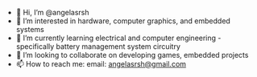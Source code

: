 - 👋 Hi, I’m @angelasrsh
- 👀 I’m interested in hardware, computer graphics, and embedded systems
- 🌱 I’m currently learning electrical and computer engineering
      - specifically battery management system circuitry
- 💞️ I’m looking to collaborate on developing games, embedded projects
- 📫 How to reach me: email: angelasrsh@gmail.com

<!---
angelasrsh/angelasrsh is a ✨ special ✨ repository because its `README.md` (this file) appears on your GitHub profile.
You can click the Preview link to take a look at your changes.
--->
